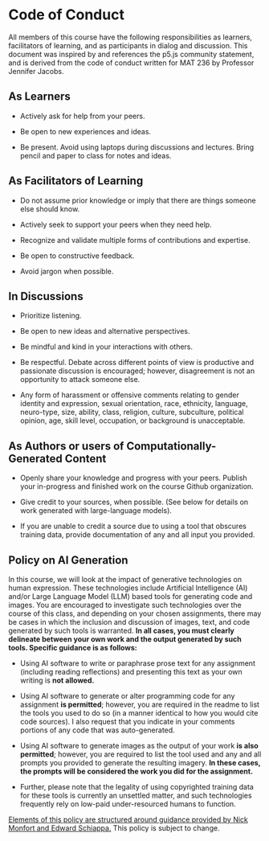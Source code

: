 # Code of Conduct
All members of this course have the following responsibilities as learners, facilitators of learning, and as participants in dialog and discussion. This document was inspired by and references the p5.js community statement, and is derived from the code of conduct written for MAT 236 by Professor Jennifer Jacobs.

## As Learners
* Actively ask for help from your peers.

* Be open to new experiences and ideas.

* Be present. Avoid using laptops during discussions and lectures. Bring pencil and paper to class for notes and ideas.

## As Facilitators of Learning
* Do not assume prior knowledge or imply that there are things someone else should know.

* Actively seek to support your peers when they need help.

* Recognize and validate multiple forms of contributions and expertise.

* Be open to constructive feedback.

* Avoid jargon when possible.

## In Discussions
* Prioritize listening.

* Be open to new ideas and alternative perspectives.

* Be mindful and kind in your interactions with others.

* Be respectful. Debate across different points of view is productive and passionate discussion is encouraged; however, disagreement is not an opportunity to attack someone else.

* Any form of harassment or offensive comments relating to gender identity and expression, sexual orientation, race, ethnicity, language, neuro-type, size, ability, class, religion, culture, subculture, political opinion, age, skill level, occupation, or background is unacceptable.


## As Authors or users of Computationally-Generated Content
* Openly share your knowledge and progress with your peers. Publish your in-progress and finished work on the course Github organization.

* Give credit to your sources, when possible. (See below for details on work generated with large-language models).

* If you are unable to credit a source due to using a tool that obscures training data, provide documentation of any and all input you provided. 

## Policy on AI Generation
In this course, we will look at the impact of generative technologies on human expression. These technologies include Artificial Intelligence (AI) and/or Large Language Model (LLM) based tools for generating code and images. You are encouraged to investigate such technologies over the course of this class, and depending on your chosen assignments, there may be cases in which the inclusion and discussion of images, text, and code generated by such tools is warranted. **In all cases, you must clearly delineate between your own work and the output generated by such tools.  Specific guidance is as follows:**


* Using AI software to write or paraphrase prose text for any assignment (including reading reflections) and presenting this text as your own writing is **not allowed.** 

* Using AI software to generate or alter programming code for any assignment **is permitted**; however, you are required in the readme to list the tools you used to do so (in a manner identical to how you would cite code sources). I also request that you indicate in your comments portions of any code that was auto-generated. 

* Using AI software to generate images as the output of your work **is also permitted**; however, you are required to list the tool used and any and all prompts you provided to generate the resulting imagery.  **In these cases, the prompts will be considered the work you did for the assignment.**

* Further, please note that the legality of using copyrighted training data for these tools is currently an unsettled matter, and such technologies frequently rely on low-paid under-resourced humans to function. 

[Elements of this policy are structured around guidance provided by Nick Monfort and Edward Schiappa.](https://nickm.com/schiappa_montfort/ai_advice_2023-01-10.pdf) This policy is subject to change.
